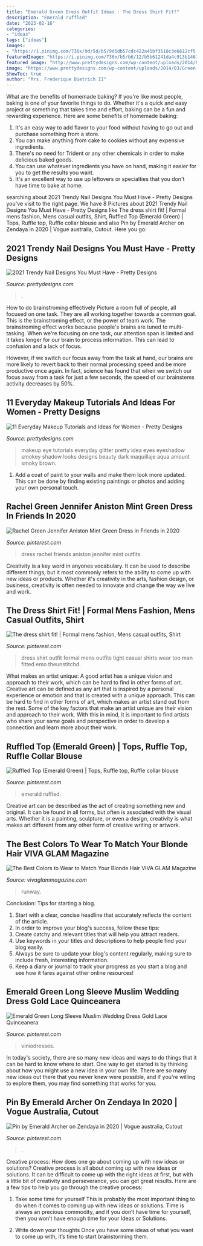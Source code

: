 ```yaml
---
title: "Emerald Green Dress Outfit Ideas : The Dress Shirt Fit!"
description: "Emerald ruffled"
date: "2023-02-16"
categories:
- "ideas"
tags: ["ideas"]
images:
- "https://i.pinimg.com/736x/9d/5d/b5/9d5db57cdc422a45bf3518c3e6612cf5.jpg"
featuredImage: "https://i.pinimg.com/736x/b5/b6/12/b5b61241da4c913b146169576d21a10b.jpg"
featured_image: "http://www.prettydesigns.com/wp-content/uploads/2014/05/Glitter-Green-Eye-Makeup-Idea.jpg"
image: "https://www.prettydesigns.com/wp-content/uploads/2014/03/Green-Nails2.jpg"
ShowToc: true
author: "Mrs. Frederique Dietrich II"
---
```



What are the benefits of homemade baking?
If you're like most people, baking is one of your favorite things to do. Whether it's a quick and easy project or something that takes time and effort, baking can be a fun and rewarding experience. Here are some benefits of homemade baking: 
1) It's an easy way to add flavor to your food without having to go out and purchase something from a store. 
2) You can make anything from cake to cookies without any expensive ingredients. 
3) There's no need for Trident or any other chemicals in order to make delicious baked goods. 
4) You can use whatever ingredients you have on hand, making it easier for you to get the results you want. 
5) It's an excellent way to use up leftovers or specialties that you don't have time to bake at home.

	

		
searching about 2021 Trendy Nail Designs You Must Have - Pretty Designs you've visit to the right page. We have 8 Pictures about 2021 Trendy Nail Designs You Must Have - Pretty Designs like The dress shirt fit! | Formal mens fashion, Mens casual outfits, Shirt, Ruffled Top (Emerald Green) | Tops, Ruffle top, Ruffle collar blouse and also Pin by Emerald Archer on Zendaya in 2020 | Vogue australia, Cutout. Here you go:
		
    
## 2021 Trendy Nail Designs You Must Have - Pretty Designs

<img loading=lazy src="https://www.prettydesigns.com/wp-content/uploads/2014/03/Green-Nails2.jpg" onerror="this.onerror=null;this.src='https://tse3.mm.bing.net/th?id=OIP.CxjnXlPHRdrP-iuLYknFTAHaLE&amp;pid=15.1';" alt="2021 Trendy Nail Designs You Must Have - Pretty Designs">

_Source: prettydesigns.com_

>. 

	

How to do brainstroming effectively
Picture a room full of people, all focused on one task. They are all working together towards a common goal. This is the brainstroming effect, or the power of team work.
The brainstroming effect works because people's brains are tuned to multi-tasking. When we're focusing on one task, our attention span is limited and it takes longer for our brain to process information. This can lead to confusion and a lack of focus.

However, if we switch our focus away from the task at hand, our brains are more likely to revert back to their normal processing speed and be more productive once again. In fact, science has found that when we switch our focus away from a task for just a few seconds, the speed of our brainstems activity decreases by 50%.

    
## 11 Everyday Makeup Tutorials And Ideas For Women - Pretty Designs

<img loading=lazy src="http://www.prettydesigns.com/wp-content/uploads/2014/05/Glitter-Green-Eye-Makeup-Idea.jpg" onerror="this.onerror=null;this.src='https://tse3.mm.bing.net/th?id=OIP.2NsXJWjreAPjG5hVv5ap9AHaHa&amp;pid=15.1';" alt="11 Everyday Makeup Tutorials and Ideas for Women - Pretty Designs">

_Source: prettydesigns.com_

>makeup eye tutorials everyday glitter pretty idea eyes eyeshadow smokey shadow looks designs beauty dark maquillaje aqua amount smoky brown. 

	

1. Add a coat of paint to your walls and make them look more updated. This can be done by finding existing paintings or photos and adding your own personal touch. 

    
## Rachel Green Jennifer Aniston Mint Green Dress In Friends In 2020

<img loading=lazy src="https://i.pinimg.com/736x/5a/05/a5/5a05a57a88bba8e21ed95212cad9ffa3.jpg" onerror="this.onerror=null;this.src='https://tse1.mm.bing.net/th?id=OIP.lgMKLlBAUbmPyVzFUZan2gHaKI&amp;pid=15.1';" alt="Rachel Green Jennifer Aniston Mint Green Dress in Friends in 2020">

_Source: pinterest.com_

>dress rachel friends aniston jennifer mint outfits. 

	

Creativity is a key word in anyones vocabulary. It can be used to describe different things, but it most commonly refers to the ability to come up with new ideas or products. Whether it's creativity in the arts, fashion design, or business, creativity is often needed to innovate and change the way we live and work.

    
## The Dress Shirt Fit! | Formal Mens Fashion, Mens Casual Outfits, Shirt

<img loading=lazy src="https://i.pinimg.com/736x/0d/c7/93/0dc7930a433d117bd8a5ab4eb5958819.jpg" onerror="this.onerror=null;this.src='https://tse4.mm.bing.net/th?id=OIP.jYdVy4c3srgKr3p3bbsldQHaRB&amp;pid=15.1';" alt="The dress shirt fit! | Formal mens fashion, Mens casual outfits, Shirt">

_Source: pinterest.com_

>dress shirt outfit formal mens outfits tight casual shirts wear too man fitted emo theunstitchd. 

	

What makes an artist unique: A good artist has a unique vision and approach to their work, which can be hard to find in other forms of art.
Creative art can be defined as any art that is inspired by a personal experience or emotion and that is created with a unique approach. This can be hard to find in other forms of art, which makes an artist stand out from the rest. Some of the key factors that make an artist unique are their vision and approach to their work. With this in mind, it is important to find artists who share your same goals and perspective in order to develop a connection and learn more about their work.

    
## Ruffled Top (Emerald Green) | Tops, Ruffle Top, Ruffle Collar Blouse

<img loading=lazy src="https://i.pinimg.com/736x/b5/b6/12/b5b61241da4c913b146169576d21a10b.jpg" onerror="this.onerror=null;this.src='https://tse4.mm.bing.net/th?id=OIP.TUw5CQ_glkv8XKTMowMhfAHaLH&amp;pid=15.1';" alt="Ruffled Top (Emerald Green) | Tops, Ruffle top, Ruffle collar blouse">

_Source: pinterest.com_

>emerald ruffled. 

	

Creative art can be described as the act of creating something new and original. It can be found in all forms, but often is associated with the visual arts. Whether it is a painting, sculpture, or even a design, creativity is what makes art different from any other form of creative writing or artwork.

    
## The Best Colors To Wear To Match Your Blonde Hair VIVA GLAM Magazine

<img loading=lazy src="https://s3.us-west-1.amazonaws.com/www.vivaglammagazine.com/wp-content/uploads/2019/02/the-best-colors-to-wear-to-match-your-blonde-hair-emerald-green-dress-on-runway-635x1024.jpg" onerror="this.onerror=null;this.src='https://tse2.mm.bing.net/th?id=OIP.B3LaqNyQ35G2Qi4W4wXwxgHaL8&amp;pid=15.1';" alt="The Best Colors to Wear to Match Your Blonde Hair VIVA GLAM Magazine">

_Source: vivaglammagazine.com_

>runway. 

	

Conclusion: Tips for starting a blog.
1. Start with a clear, concise headline that accurately reflects the content of the article.
2. In order to improve your blog's success, follow these tips: 
3. Create catchy and relevant titles that will help you attract readers. 
4. Use keywords in your titles and descriptions to help people find your blog easily. 
5. Always be sure to update your blog's content regularly, making sure to include fresh, interesting information. 
6. Keep a diary or journal to track your progress as you start a blog and see how it fares against other online resources!

    
## Emerald Green Long Sleeve Muslim Wedding Dress Gold Lace Quinceanera

<img loading=lazy src="https://i.pinimg.com/736x/9d/5d/b5/9d5db57cdc422a45bf3518c3e6612cf5.jpg" onerror="this.onerror=null;this.src='https://tse3.mm.bing.net/th?id=OIP.FWEPu8UBE3uPTcPKr-R1YwHaJ3&amp;pid=15.1';" alt="Emerald Green Long Sleeve Muslim Wedding Dress Gold Lace Quinceanera">

_Source: pinterest.com_

>viniodresses. 

	

In today's society, there are so many new ideas and ways to do things that it can be hard to know where to start. One way to get started is by thinking about how you might use a new idea in your own life. There are so many new ideas out there that you never knew were possible, and if you're willing to explore them, you may find something that works for you.

    
## Pin By Emerald Archer On Zendaya In 2020 | Vogue Australia, Cutout

<img loading=lazy src="https://i.pinimg.com/736x/84/5c/1e/845c1eb5df5e2d5229e683c90b480bbb.jpg" onerror="this.onerror=null;this.src='https://tse3.mm.bing.net/th?id=OIP.oiBm4CQvDcV_hJhizn8lygHaLF&amp;pid=15.1';" alt="Pin by Emerald Archer on Zendaya in 2020 | Vogue australia, Cutout">

_Source: pinterest.com_

>. 

	

Creative process: How does one go about coming up with new ideas or solutions?
Creative process is all about coming up with new ideas or solutions. It can be difficult to come up with the right ideas at first, but with a little bit of creativity and perseverance, you can get great results. Here are a few tips to help you go through the creative process:
1. Take some time for yourself 
This is probably the most important thing to do when it comes to coming up with new ideas or solutions. Time is always an precious commodity, and if you don’t have time for yourself, then you won’t have enough time for your Ideas or Solutions.

2. Write down your thoughts 
Once you have some ideas of what you want to come up with, it’s time to start brainstorming them.


